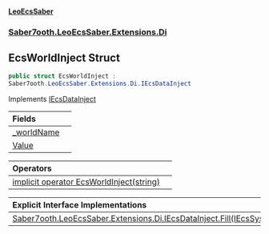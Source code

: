 #### [LeoEcsSaber](index.md 'index')
### [Saber7ooth.LeoEcsSaber.Extensions.Di](Saber7ooth.LeoEcsSaber.Extensions.Di.md 'Saber7ooth.LeoEcsSaber.Extensions.Di')

## EcsWorldInject Struct

```csharp
public struct EcsWorldInject :
Saber7ooth.LeoEcsSaber.Extensions.Di.IEcsDataInject
```

Implements [IEcsDataInject](IEcsDataInject.md 'Saber7ooth.LeoEcsSaber.Extensions.Di.IEcsDataInject')

| Fields | |
| :--- | :--- |
| [_worldName](EcsWorldInject._worldName.md 'Saber7ooth.LeoEcsSaber.Extensions.Di.EcsWorldInject._worldName') | |
| [Value](EcsWorldInject.Value.md 'Saber7ooth.LeoEcsSaber.Extensions.Di.EcsWorldInject.Value') | |

| Operators | |
| :--- | :--- |
| [implicit operator EcsWorldInject(string)](EcsWorldInject.implicitoperatorEcsWorldInject(string).md 'Saber7ooth.LeoEcsSaber.Extensions.Di.EcsWorldInject.op_Implicit Saber7ooth.LeoEcsSaber.Extensions.Di.EcsWorldInject(string)') | |

| Explicit Interface Implementations | |
| :--- | :--- |
| [Saber7ooth.LeoEcsSaber.Extensions.Di.IEcsDataInject.Fill(IEcsSystems)](EcsWorldInject.Saber7ooth.LeoEcsSaber.Extensions.Di.IEcsDataInject.Fill(IEcsSystems).md 'Saber7ooth.LeoEcsSaber.Extensions.Di.EcsWorldInject.Saber7ooth.LeoEcsSaber.Extensions.Di.IEcsDataInject.Fill(Saber7ooth.LeoEcsSaber.IEcsSystems)') | |
